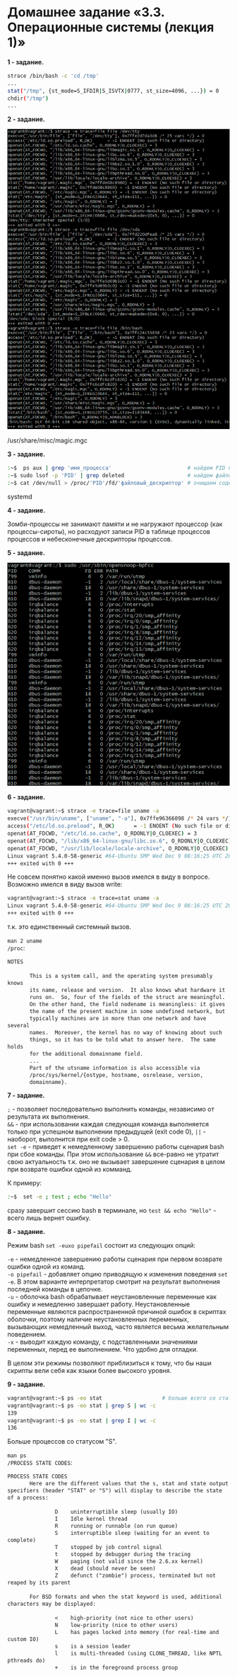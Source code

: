 # Домашнее задание «3.3. Операционные системы (лекция 1)»

**1 - задание.**

```bash
strace /bin/bash -c 'cd /tmp'
...
stat("/tmp", {st_mode=S_IFDIR|S_ISVTX|0777, st_size=4096, ...}) = 0
chdir("/tmp") 
...
```


**2 - задание.**

![2](2.gif)

/usr/share/misc/magic.mgc


  
**3 - задание.**

```bash
:~$  ps aux | grep 'имя_процесса'                        # найдем PID процесса нашего приложения
:~$ sudo lsof -p 'PID' | grep deleted                    # найдем файловый дескриптор удаленного файла
:~$ cat /dev/null > /proc/'PID'/fd/'файловый_дескриптор' # очищаем содержимое файла
```
systemd


**4 - задание.**    

Зомби-процессы не занимают памяти и не нагружают процессор (как процессы-сироты), но расходуют записи PID в таблице процессов процессов и небесконечные дескрипторы процессов.



**5 - задание.**

![5](5.gif)


**6 - задание.**

```bash
vagrant@vagrant:~$ strace -e trace=file uname -a
execve("/usr/bin/uname", ["uname", "-a"], 0x7ffe96366098 /* 24 vars */) = 0
access("/etc/ld.so.preload", R_OK)      = -1 ENOENT (No such file or directory)
openat(AT_FDCWD, "/etc/ld.so.cache", O_RDONLY|O_CLOEXEC) = 3                 # кэш динамического линковщика
openat(AT_FDCWD, "/lib/x86_64-linux-gnu/libc.so.6", O_RDONLY|O_CLOEXEC) = 3  # библиотека стандартных функций
openat(AT_FDCWD, "/usr/lib/locale/locale-archive", O_RDONLY|O_CLOEXEC) = 3   # функции локали
Linux vagrant 5.4.0-58-generic #64-Ubuntu SMP Wed Dec 9 08:16:25 UTC 2020 x86_64 x86_64 x86_64 GNU/Linux
+++ exited with 0 +++
```

Не совсем понятно какой именно вызов имелся в виду в вопросе. Возможно имелся в виду вызов write:
```bash
vagrant@vagrant:~$ strace -e trace=stat uname -a
Linux vagrant 5.4.0-58-generic #64-Ubuntu SMP Wed Dec 9 08:16:25 UTC 2020 x86_64 x86_64 x86_64 GNU/Linux
+++ exited with 0 +++
```
т.к. это единственный системный вызов.

`man 2 uname`    
`/proc`:
```text
NOTES 

       This is a system call, and the operating system presumably knows
       its name, release and version.  It also knows what hardware it
       runs on.  So, four of the fields of the struct are meaningful.
       On the other hand, the field nodename is meaningless: it gives
       the name of the present machine in some undefined network, but
       typically machines are in more than one network and have several
       names.  Moreover, the kernel has no way of knowing about such
       things, so it has to be told what to answer here.  The same holds
       for the additional domainname field.
       ...
       Part of the utsname information is also accessible via
       /proc/sys/kernel/{ostype, hostname, osrelease, version,
       domainname}.
```



**7 - задание.**

`;` - позволяет последовательно выполнить команды, независимо от результата их выполнения.    
`&&` - при использовании каждая следующая команда выполняется только при успешном выполнении предыдущей (exit code 0), `||` - наоборот, выполнится при exit code > 0.    
`set -e` - приведет к немедленному завершению работы сценария bash при сбое команды. При этом использование `&&` все-равно не утратит свою актуальность т.к. оно не вызывает завершение сценария в целом при возврате ошибки одной из комманд.

К примеру:
```bash
:~$  set -e ; test ; echo "Hello"
```
сразу завершит сессию bash в терминале, но `test && echo "Hello"` - всего лишь вернет ошибку.



**8 - задание.**

Режим bash `set -euxo pipefail` состоит из следующих опций:    

`-e` - немедленное завершению работы сценария при первом возврате ошибки одной из команд.    
`-o pipefail` - добавляет опцию приводящую к изменения поведения `set -e`. В этом варианте интерпретатор смотрит на результат выполнения последней команды в цепочке.   
`-u` - оболочка bash обрабатывает неустановленные переменные как ошибку и немедленно завершает работу. Неустановленные переменные являются распространенной причиной ошибок в скриптах оболочки, поэтому наличие неустановленных переменных, вызывающих немедленный выход, часто является весьма желательным поведением.    
`-x` - выводит каждую команду, с подставленными значениями переменных, перед ее выполнением. Что удобно для отладки.

В целом эти режимы позволяют приблизиться к тому, что бы наши скрипты вели себя как языки более высокого уровня.




**9 - задание.**

```bash
vagrant@vagrant:~$ ps -eo stat                   # больше всего со статусом I и S
vagrant@vagrant:~$ ps -eo stat | grep S | wc -c
139
vagrant@vagrant:~$ ps -eo stat | grep I | wc -c
136
```
Больше процессов со статусом "S".

`man ps`    
`/PROCESS STATE CODES`:
```text
PROCESS STATE CODES
       Here are the different values that the s, stat and state output specifiers (header "STAT" or "S") will display to describe the state of a process:

               D    uninterruptible sleep (usually IO)
               I    Idle kernel thread
               R    running or runnable (on run queue)
               S    interruptible sleep (waiting for an event to complete)
               T    stopped by job control signal
               t    stopped by debugger during the tracing
               W    paging (not valid since the 2.6.xx kernel)
               X    dead (should never be seen)
               Z    defunct ("zombie") process, terminated but not reaped by its parent

       For BSD formats and when the stat keyword is used, additional characters may be displayed:

               <    high-priority (not nice to other users)
               N    low-priority (nice to other users)
               L    has pages locked into memory (for real-time and custom IO)
               s    is a session leader
               l    is multi-threaded (using CLONE_THREAD, like NPTL pthreads do)
               +    is in the foreground process group
```



